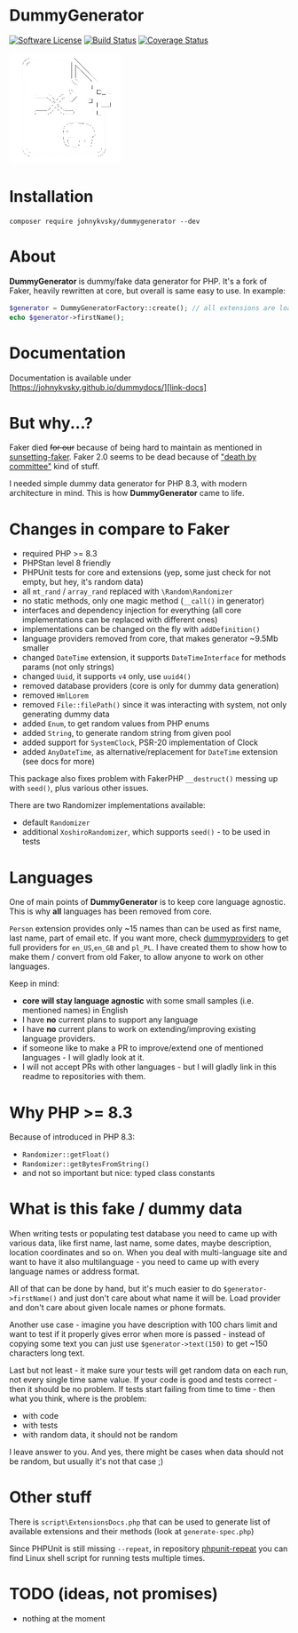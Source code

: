 # DummyGenerator

[![Software License][ico-license]](LICENSE)
[![Build Status][ico-build]][link-build]
[![Coverage Status][ico-coveralls]][link-coveralls]

![logo][ico-logo]

# Installation

```shell
composer require johnykvsky/dummygenerator --dev
```

# About

**DummyGenerator** is dummy/fake data generator for PHP. It's a fork of Faker, heavily rewritten at core, but overall is same easy to use. In example:

```php
$generator = DummyGeneratorFactory::create(); // all extensions are loaded
echo $generator->firstName();
```

# Documentation

Documentation is available under [https://johnykvsky.github.io/dummydocs/][link-docs]

# But why...?

Faker died ~~for our~~ because of being hard to maintain as mentioned in [sunsetting-faker](https://marmelab.com/blog/2020/10/21/sunsetting-faker.html).
Faker 2.0 seems to be dead because of ["death by committee"](https://github.com/FakerPHP/Faker/discussions/15#discussioncomment-7787434) kind of stuff.

I needed simple dummy data generator for PHP 8.3, with modern architecture in mind. This is how **DummyGenerator** came to life.

# Changes in compare to Faker

* required PHP >= 8.3
* PHPStan level 8 friendly
* PHPUnit tests for core and extensions (yep, some just check for not empty, but hey, it's random data)
* all `mt_rand` / `array_rand` replaced with `\Random\Randomizer`
* no static methods, only one magic method (`__call()` in generator)
* interfaces and dependency injection for everything (all core implementations can be replaced with different ones)
* implementations can be changed on the fly with `addDefinition()`
* language providers removed from core, that makes generator ~9.5Mb smaller
* changed `DateTime` extension, it supports `DateTimeInterface` for methods params (not only strings)
* changed `Uuid`, it supports `v4` only, use `uuid4()`
* removed database providers (core is only for dummy data generation)
* removed `HmlLorem`
* removed `File::filePath()` since it was interacting with system, not only generating dummy data
* added `Enum`, to get random values from PHP enums
* added `String`, to generate random string from given pool
* added support for `SystemClock`, PSR-20 implementation of Clock
* added `AnyDateTime`, as alternative/replacement for `DateTime` extension (see docs for more)

This package also fixes problem with FakerPHP `__destruct()` messing up with `seed()`, plus various other issues.

There are two Randomizer implementations available: 
* default `Randomizer` 
* additional `XoshiroRandomizer`, which supports `seed()` - to be used in tests

# Languages

One of main points of **DummyGenerator** is to keep core language agnostic. This is why **all** languages has been removed from core. 

`Person` extension provides only ~15 names than can be used as first name, last name, part of email etc. If you want more, check [dummyproviders](https://github.com/johnykvsky/dummyproviders) to get full providers for `en_US`,`en_GB` and `pl_PL`.
I have created them to show how to make them / convert from old Faker, to allow anyone to work on other languages.

Keep in mind:
* **core will stay language agnostic** with some small samples (i.e. mentioned names) in English 
* I have **no** current plans to support any language
* I have **no** current plans to work on extending/improving existing language providers.
* if someone like to make a PR to improve/extend one of mentioned languages - I will gladly look at it.
* I will not accept PRs with other languages - but I will gladly link in this readme to repositories with them.

# Why PHP >= 8.3

Because of introduced in PHP 8.3:

* `Randomizer::getFloat()`
* `Randomizer::getBytesFromString()`
* and not so important but nice: typed class constants

# What is this fake / dummy data

When writing tests or populating test database you need to came up with various data, like first name, last name, some dates, maybe description, location coordinates and so on. When you deal with multi-language site and want to have it also multilanguage - you need to came up with every language names or address format.

All of that can be done by hand, but it's much easier to do `$generator->firstName()` and just don't care about what name it will be. Load provider and don't care about given locale names or phone formats.

Another use case - imagine you have description with 100 chars limit and want to test if it properly gives error when more is passed - instead of copying some text you can just use `$generator->text(150)` to get ~150 characters long text.

Last but not least - it make sure your tests will get random data on each run, not every single time same value. If your code is good and tests correct - then it should be no problem. If tests start failing from time to time - then what you think, where is the problem:

* with code
* with tests
* with random data, it should not be random

I leave answer to you. And yes, there might be cases when data should not be random, but usually it's not that case ;)

# Other stuff

There is `script\ExtensionsDocs.php` that can be used to generate list of available extensions and their methods (look at `generate-spec.php`)

Since PHPUnit is still missing `--repeat`, in repository [phpunit-repeat](https://github.com/johnykvsky/phpunit-repeat) you can find Linux shell script for running tests multiple times.

# TODO (ideas, not promises)

* nothing at the moment

[ico-license]: https://img.shields.io/badge/license-MIT-brightgreen.svg?style=flat-square
[ico-build]: https://github.com/johnykvsky/dummygenerator/actions/workflows/php.yml/badge.svg
[ico-coveralls]: https://coveralls.io/repos/github/johnykvsky/dummygenerator/badge.svg
[ico-logo]: logo-white.png

[link-build]: https://github.com/johnykvsky/dummygenerator/actions/workflows/php.yml
[link-coveralls]: https://coveralls.io/github/johnykvsky/dummygenerator
[link-docs]: https://johnykvsky.github.io/dummydocs/
